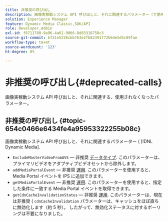 ```yaml
---
title: 非推奨の呼び出し
description: 画像実稼動システム API 呼び出しと、それに関連するパラメーター（で使用またはサポートされなくなったもの） [!DNL Dynamic Media].
solution: Experience Manager
feature: Dynamic Media Classic,SDK/API
role: Developer,Admin
exl-id: f6711780-9a96-4a61-9066-8d83316758c3
source-git-commit: bf31e5226cbb763e2fb82391772b64e5d5c89fae
workflow-type: tm+mt
source-wordcount: '123'
ht-degree: 0%

---
```


# 非推奨の呼び出し{#deprecated-calls}

画像実稼動システム API 呼び出しと、それに関連する、使用されなくなったパラメーター。

## 非推奨の呼び出し {#topic-654c0466e6434fe4a95953322255b08c}

画像実稼動システム API 呼び出しと、それに関連するパラメーター ( [!DNL Dynamic Media].

* `ExcludeMasterVideoFromAVS`  — 非推奨 [データタイプ](/help/aem-ips-api/types/c-data-types/c-data-types.md). このパラメーターは、プライマリビデオをアダプティブビデオセットから除外します。 <!-- Adobe is ending support for this parameter on September 1, 2022. -->
* `addMediaPortalEvent`  — 非推奨 [運用](/help/aem-ips-api/operations/c-operations-intro/c-operations-intro.md). このパラメーターを使用すると、Media Portal イベントを IPS に追加できます。
* `getMediaPortalEvent`  — 非推奨 [運用](/help/aem-ips-api/operations/c-operations-intro/c-operations-intro.md). このパラメーターを使用すると、指定した条件に一致する Media Portal イベントを取得できます。
* `getCdnCacheInvalidationStatus`  — 非推奨 [運用](/help/aem-ips-api/operations/c-operations-intro/c-operations-intro.md). このパラメーターは、現在は非推奨 ( `cdnCacheInvalidation` パラメーターは、キャッシュをほぼ直ちに無効化します（約 5 秒）。 したがって、無効化ステータスに対するポーリングは不要になりました。
